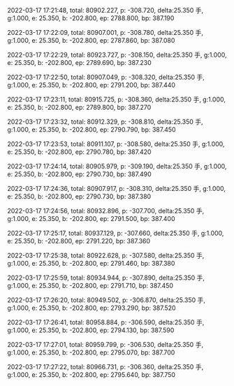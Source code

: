 2022-03-17 17:21:48, total: 80902.227, p: -308.720, delta:25.350 手, g:1.000, e: 25.350, b: -202.800, ep: 2788.800, bp: 387.190

2022-03-17 17:22:09, total: 80907.001, p: -308.780, delta:25.350 手, g:1.000, e: 25.350, b: -202.800, ep: 2787.860, bp: 387.080

2022-03-17 17:22:29, total: 80923.727, p: -308.150, delta:25.350 手, g:1.000, e: 25.350, b: -202.800, ep: 2789.690, bp: 387.230

2022-03-17 17:22:50, total: 80907.049, p: -308.320, delta:25.350 手, g:1.000, e: 25.350, b: -202.800, ep: 2791.200, bp: 387.440

2022-03-17 17:23:11, total: 80915.725, p: -308.360, delta:25.350 手, g:1.000, e: 25.350, b: -202.800, ep: 2789.800, bp: 387.270

2022-03-17 17:23:32, total: 80912.329, p: -308.810, delta:25.350 手, g:1.000, e: 25.350, b: -202.800, ep: 2790.790, bp: 387.450

2022-03-17 17:23:53, total: 80911.107, p: -308.580, delta:25.350 手, g:1.000, e: 25.350, b: -202.800, ep: 2790.780, bp: 387.420

2022-03-17 17:24:14, total: 80905.979, p: -309.190, delta:25.350 手, g:1.000, e: 25.350, b: -202.800, ep: 2790.730, bp: 387.490

2022-03-17 17:24:36, total: 80907.917, p: -308.310, delta:25.350 手, g:1.000, e: 25.350, b: -202.800, ep: 2790.730, bp: 387.380

2022-03-17 17:24:56, total: 80932.896, p: -307.700, delta:25.350 手, g:1.000, e: 25.350, b: -202.800, ep: 2791.500, bp: 387.400

2022-03-17 17:25:17, total: 80937.129, p: -307.660, delta:25.350 手, g:1.000, e: 25.350, b: -202.800, ep: 2791.220, bp: 387.360

2022-03-17 17:25:38, total: 80922.628, p: -307.580, delta:25.350 手, g:1.000, e: 25.350, b: -202.800, ep: 2791.460, bp: 387.380

2022-03-17 17:25:59, total: 80934.944, p: -307.890, delta:25.350 手, g:1.000, e: 25.350, b: -202.800, ep: 2791.710, bp: 387.450

2022-03-17 17:26:20, total: 80949.502, p: -306.870, delta:25.350 手, g:1.000, e: 25.350, b: -202.800, ep: 2793.290, bp: 387.520

2022-03-17 17:26:41, total: 80958.884, p: -306.590, delta:25.350 手, g:1.000, e: 25.350, b: -202.800, ep: 2794.130, bp: 387.590

2022-03-17 17:27:01, total: 80959.799, p: -306.530, delta:25.350 手, g:1.000, e: 25.350, b: -202.800, ep: 2795.070, bp: 387.700

2022-03-17 17:27:22, total: 80966.731, p: -306.360, delta:25.350 手, g:1.000, e: 25.350, b: -202.800, ep: 2795.640, bp: 387.750